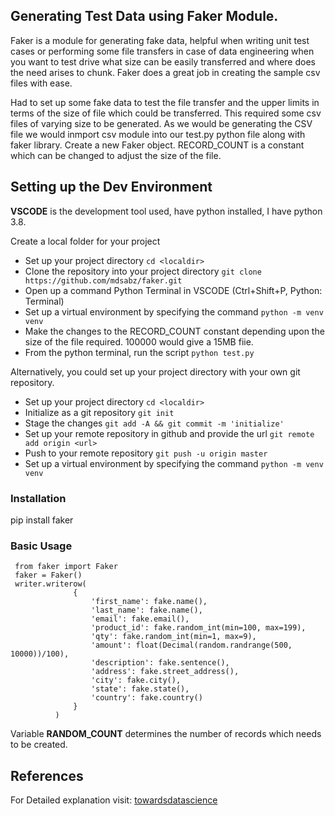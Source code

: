 ## Generating Test Data using Faker Module.
Faker is a module for generating fake data, helpful when writing unit test cases or performing some file transfers in case of data engineering when you want to test drive what size can be easily transferred and where does the need arises to chunk. Faker does a great job in creating the sample csv files with ease.

Had to set up some fake data to test the file transfer and the upper limits in terms of the size of file which could be transferred. This required some csv files of varying size to be generated. As we would be generating the CSV file we would inmport csv module into our test.py python file along with faker library. Create a new Faker object. RECORD_COUNT is a constant which can be changed to adjust the size of the file.

## Setting up the Dev Environment
**VSCODE** is the development tool used, have python installed, I have python 3.8.

Create a local folder for your project
- Set up your project directory
  `cd <localdir>`
- Clone the repository into your project directory 
  `git clone https://github.com/mdsabz/faker.git`
- Open up a command Python Terminal in VSCODE (Ctrl+Shift+P, Python: Terminal)
- Set up a virtual environment by specifying the command
`python -m venv venv`
- Make the changes to the RECORD_COUNT constant depending upon the size of the file required. 100000 would give a 15MB fiie.
- From the python terminal, run the script
    `python test.py`
  
Alternatively, you could set up your project directory with your own git repository.
- Set up your project directory
  `cd <localdir>`
- Initialize as a git repository
  `git init`
- Stage the changes
  `git add -A && git commit -m 'initialize'`
- Set up your remote repository in github and provide the url
  `git remote add origin <url>`
- Push to your remote repository
  `git push -u origin master`
- Set up a virtual environment by specifying the command
`python -m venv venv`

### Installation
  pip install faker

### Basic Usage

  ```
   from faker import Faker
   faker = Faker()
   writer.writerow(
                {
                    'first_name': fake.name(),
                    'last_name': fake.name(),
                    'email': fake.email(),
                    'product_id': fake.random_int(min=100, max=199),
                    'qty': fake.random_int(min=1, max=9),
                    'amount': float(Decimal(random.randrange(500, 10000))/100),
                    'description': fake.sentence(),
                    'address': fake.street_address(),
                    'city': fake.city(),
                    'state': fake.state(),
                    'country': fake.country()
                }
            )
  ```
  Variable **RANDOM_COUNT** determines the number of records which needs to be created.

## References
For Detailed explanation visit: [towardsdatascience](https://towardsdatascience.com/generation-of-large-csv-data-using-python-faker-8cfcbedca7a7)

